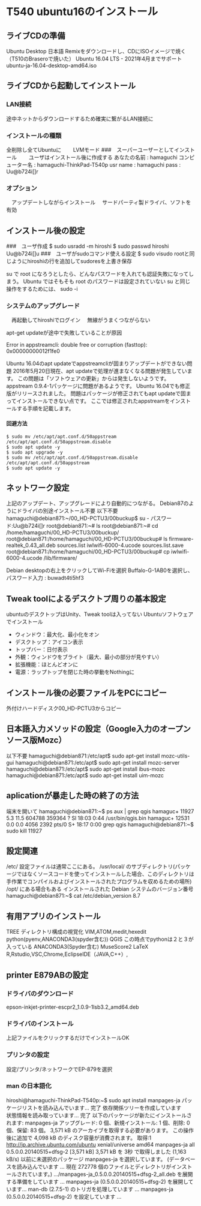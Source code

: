 # T540 ubuntu16のインストール
## ライブCDの準備
Ubuntu Desktop 日本語 Remixをダウンロードし、CDにISOイメージで焼く
（T510のBraseroで焼いた）
Ubuntu 16.04 LTS - 2021年4月までサポート
ubuntu-ja-16.04-desktop-amd64.iso

## ライブCDから起動してインストール
### LAN接続
  途中ネットからダウンロードするため確実に繋がるLAN接続に
### インストールの種類
  全削除し全てUbuntuに
　　LVMモード
###　スーパーユーザーとしてインストール
　　ユーザはインストール後に作成する
  あなたの名前 : hamaguchi
  コンピューター名 : hamaguchi-ThinkPad-T540p
  usr name : hamaguchi
  pass : Uu@b724i[]r
### オプション
　アップデートしながらインストール
　サードパーティ製ドライバ、ソフトを有効

## インストール後の設定
###　ユーザ作成
 $ sudo usradd -m hiroshi
 $ sudo passwd hiroshi
     Uu@b724i[]u
###　ユーザがsudoコマンド使える設定
 $ sudo visudo
  rootと同じようにhiroshiの行を追加してsudoresを上書き保存

  su で root になろうとしたら、どんなパスワードを入れても認証失敗になってしまう。
  Ubuntu ではそもそも root のパスワードは設定されていない
  su と同じ操作をするためには、
  sudo -i

### システムのアップグレード
　再起動してhiroshiでログイン
　無線がうまくつながらない

apt-get updateが途中で失敗していることが原因

Error in appstreamcli: double free or corruption (fasttop): 0x00000000012f1fe0

Ubuntu 16.04のapt updateでappstreamcliが固まりアップデートができない問題
2016年5月20日現在、apt updateで処理が進まなくなる問題が発生しています。
この問題は「ソフトウェアの更新」からは発生しないようです。
appstream 0.9.4-1パッケージに問題があるようです。
Ubuntu 16.04でも修正版がリリースされました。
問題はパッケージが修正されてもapt updateで固まってインストールできない点です。
ここでは修正されたappstreamをインストールする手順を記載します。

#### 回避方法
```
$ sudo mv /etc/apt/apt.conf.d/50appstream /etc/apt/apt.conf.d/50appstream.disable
$ sudo apt update -y
$ sudo apt upgrade -y
$ sudo mv /etc/apt/apt.conf.d/50appstream.disable /etc/apt/apt.conf.d/50appstream
$ sudo apt update -y
```

## ネットワーク設定
上記のアップデート、アップグレードにより自動的につながる。
Debian87のようにドライバの別途インストール不要
以下不要
hamaguchi@debian871:~/00_HD-PCTU3/00buckup$ su -
パスワード:Uu@b724i[]r
root@debian871:~# ls
root@debian871:~# cd /home/hamaguchi/00_HD-PCTU3/00buckup/
root@debian871:/home/hamaguchi/00_HD-PCTU3/00buckup# ls
firmware-realtek_0.43_all.deb  sources.list
iwlwifi-6000-4.ucode	       sources.list.save
root@debian871:/home/hamaguchi/00_HD-PCTU3/00buckup# cp iwlwifi-6000-4.ucode /lib/firmware/

Debian desktopの右上をクリックしてWi-Fiを選択
Buffalo-G-1AB0を選択し、パスワード入力 : buwadt4ti5hf3

## Tweak toolによるデスクトプ周りの基本設定
ubuntuのデスクトップはUnity、Tweak toolは入ってない
Ubuntuソフトウェアでインストール

* ウィンドウ：最大化、最小化をオン
* デスクトップ：アイコン表示
* トップバー：日付表示
* 外観：ウィンドウをブライト（最大、最小の部分が見やすい）
* 拡張機能：ほとんどオンに
* 電源：ラップトップを閉じた時の挙動をNothingに

## インストール後の必要ファイルをPCにコピー
外付けハードディスク00_HD-PCTU3からコピー

## 日本語入力メソッドの設定（Google入力のオープンソース版Mozc）
以下不要
hamaguchi@debian871:/etc/apt$ sudo apt-get install mozc-utils-gui
hamaguchi@debian871:/etc/apt$ sudo apt-get install mozc-server
hamaguchi@debian871:/etc/apt$ sudo apt-get install ibus-mozc
hamaguchi@debian871:/etc/apt$ sudo apt-get install uim-mozc

## aplicationが暴走した時の終了の方法
端末を開いて
hamaguchi@debian871:~$ ps aux | grep qgis
hamaguc+ 11927  5.3 11.5 604788 359364 ?       Sl   18:03   0:44 /usr/bin/qgis.bin
hamaguc+ 12531  0.0  0.0   4056  2392 pts/0    S+   18:17   0:00 grep qgis
hamaguchi@debian871:~$ sudo kill 11927

## 設定関連
/etc/ 設定ファイルは通常ここにある。
/usr/local/ のサブディレクトリ(パッケージではなくソースコードを使ってインストールした場合、このディレクトリは手作業でコンパイルおよびインストールされたプログラムを収めるための場所)
/opt/ にある場合もある
インストールされた Debian システムのバージョン番号
hamaguchi@debian871:~$ cat /etc/debian_version
8.7

## 有用アプリのインストール
TREE ディレクトリ構成の視覚化
VIM,ATOM,medit,hexedit
python(pyenv,ANACONDA3(spyder含む))
QGIS
この時点でpythonは２と３が入っている
ANACONDA3(Spyder含む)
MuseScore2
LaTeX
R,Rstudio,VSC,Chrome,EclipseIDE（JAVA,C++）,

## printer E879ABの設定
### ドライバのダウンロード
epson-inkjet-printer-escpr2_1.0.9-1lsb3.2_amd64.deb
### ドライバのインストール
上記ファイルをクリックするだけでインストールOK
### プリンタの設定
設定/プリンタ/ネットワークでEP-879を選択

### man の日本語化
hiroshi@hamaguchi-ThinkPad-T540p:~$ sudo apt install manpages-ja
パッケージリストを読み込んでいます... 完了
依存関係ツリーを作成しています                
状態情報を読み取っています... 完了
以下のパッケージが新たにインストールされます:
  manpages-ja
アップグレード: 0 個、新規インストール: 1 個、削除: 0 個、保留: 83 個。
3,571 kB のアーカイブを取得する必要があります。
この操作後に追加で 4,098 kB のディスク容量が消費されます。
取得:1 http://jp.archive.ubuntu.com/ubuntu xenial/universe amd64 manpages-ja all 0.5.0.0.20140515+dfsg-2 [3,571 kB]
3,571 kB を 3秒 で取得しました (1,163 kB/s)
以前に未選択のパッケージ manpages-ja を選択しています。
(データベースを読み込んでいます ... 現在 272778 個のファイルとディレクトリがインストールされています。)
.../manpages-ja_0.5.0.0.20140515+dfsg-2_all.deb を展開する準備をしています ...
manpages-ja (0.5.0.0.20140515+dfsg-2) を展開しています...
man-db (2.7.5-1) のトリガを処理しています ...
manpages-ja (0.5.0.0.20140515+dfsg-2) を設定しています ...

